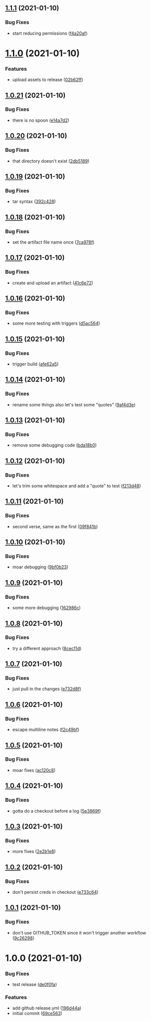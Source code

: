 ## [1.1.1](https://github.com/rickbassham/semantic-release-test/compare/v1.1.0...v1.1.1) (2021-01-10)


### Bug Fixes

* start reducing permissions ([f4a20af](https://github.com/rickbassham/semantic-release-test/commit/f4a20af6aef30f32e1d73a98b0594fbf0476e562))

# [1.1.0](https://github.com/rickbassham/semantic-release-test/compare/v1.0.21...v1.1.0) (2021-01-10)


### Features

* upload assets to release ([02b62ff](https://github.com/rickbassham/semantic-release-test/commit/02b62ffd0231399b07bfb2c735379d5044eaa87e))

## [1.0.21](https://github.com/rickbassham/semantic-release-test/compare/v1.0.20...v1.0.21) (2021-01-10)


### Bug Fixes

* there is no spoon ([e14a7d2](https://github.com/rickbassham/semantic-release-test/commit/e14a7d279ba45ece3c51a5853c1f45c6001ba937))

## [1.0.20](https://github.com/rickbassham/semantic-release-test/compare/v1.0.19...v1.0.20) (2021-01-10)


### Bug Fixes

* that directory doesn't exist ([2db5189](https://github.com/rickbassham/semantic-release-test/commit/2db51898714305ea3b2803cfcbe61a1e019db6f8))

## [1.0.19](https://github.com/rickbassham/semantic-release-test/compare/v1.0.18...v1.0.19) (2021-01-10)


### Bug Fixes

* tar syntax ([392c428](https://github.com/rickbassham/semantic-release-test/commit/392c4280f7fae35c44225918f75704dd95dac4ec))

## [1.0.18](https://github.com/rickbassham/semantic-release-test/compare/v1.0.17...v1.0.18) (2021-01-10)


### Bug Fixes

* set the artifact file name once ([7ca978f](https://github.com/rickbassham/semantic-release-test/commit/7ca978f990c6c1a32d41faae91bc6695d4565860))

## [1.0.17](https://github.com/rickbassham/semantic-release-test/compare/v1.0.16...v1.0.17) (2021-01-10)


### Bug Fixes

* create and upload an artifact ([41c6e72](https://github.com/rickbassham/semantic-release-test/commit/41c6e7203384396c5da5e7d8473ff6b535cd40f9))

## [1.0.16](https://github.com/rickbassham/semantic-release-test/compare/v1.0.15...v1.0.16) (2021-01-10)


### Bug Fixes

* some more testing with triggers ([d5ac564](https://github.com/rickbassham/semantic-release-test/commit/d5ac5645820d90de747962236221659f0abb0bec))

## [1.0.15](https://github.com/rickbassham/semantic-release-test/compare/v1.0.14...v1.0.15) (2021-01-10)


### Bug Fixes

* trigger build ([afe62a5](https://github.com/rickbassham/semantic-release-test/commit/afe62a5a3da824e192a8267aa83f206932ac74ae))

## [1.0.14](https://github.com/rickbassham/semantic-release-test/compare/v1.0.13...v1.0.14) (2021-01-10)


### Bug Fixes

* rename some things also let's test some "quotes" ([9af4d3e](https://github.com/rickbassham/semantic-release-test/commit/9af4d3e612a074ef25153b9a0e2d6edea9538b94))

## [1.0.13](https://github.com/rickbassham/semantic-release-test/compare/v1.0.12...v1.0.13) (2021-01-10)


### Bug Fixes

* remove some debugging code ([bda18b0](https://github.com/rickbassham/semantic-release-test/commit/bda18b0cdf83e53cedaf8cda945798a8503933e4))

## [1.0.12](https://github.com/rickbassham/semantic-release-test/compare/v1.0.11...v1.0.12) (2021-01-10)


### Bug Fixes

* let's trim some whitespace and add a "quote" to test ([f213d48](https://github.com/rickbassham/semantic-release-test/commit/f213d4869c47cefc0dcff0401333a773a5d209ac))

## [1.0.11](https://github.com/rickbassham/semantic-release-test/compare/v1.0.10...v1.0.11) (2021-01-10)


### Bug Fixes

* second verse, same as the first ([09f841b](https://github.com/rickbassham/semantic-release-test/commit/09f841b182b7f0df5ffb3ac1d1853ae792aa5720))

## [1.0.10](https://github.com/rickbassham/semantic-release-test/compare/v1.0.9...v1.0.10) (2021-01-10)


### Bug Fixes

* moar debugging ([9bf0b23](https://github.com/rickbassham/semantic-release-test/commit/9bf0b234eb0f176bbd125f23c614a39eded948c6))

## [1.0.9](https://github.com/rickbassham/semantic-release-test/compare/v1.0.8...v1.0.9) (2021-01-10)


### Bug Fixes

* some more debugging ([162986c](https://github.com/rickbassham/semantic-release-test/commit/162986cecbe713f300c4ab4bb4009ee7ad7b7877))

## [1.0.8](https://github.com/rickbassham/semantic-release-test/compare/v1.0.7...v1.0.8) (2021-01-10)


### Bug Fixes

* try a different approach ([8cec11d](https://github.com/rickbassham/semantic-release-test/commit/8cec11de69f5aefddd9fd1ee14180aaa519a8b8d))

## [1.0.7](https://github.com/rickbassham/semantic-release-test/compare/v1.0.6...v1.0.7) (2021-01-10)


### Bug Fixes

* just pull in the changes ([e732d8f](https://github.com/rickbassham/semantic-release-test/commit/e732d8f6e6e8279a2702d140c68e5c665dd3d32a))

## [1.0.6](https://github.com/rickbassham/semantic-release-test/compare/v1.0.5...v1.0.6) (2021-01-10)


### Bug Fixes

* escape multiline notes ([f2c49bf](https://github.com/rickbassham/semantic-release-test/commit/f2c49bf753b4eeefc78df7a43e30fa27fc7ca6cb))

## [1.0.5](https://github.com/rickbassham/semantic-release-test/compare/v1.0.4...v1.0.5) (2021-01-10)


### Bug Fixes

* moar fixes ([ac120c8](https://github.com/rickbassham/semantic-release-test/commit/ac120c896c722ee0d005723b8a85f774c05a4483))

## [1.0.4](https://github.com/rickbassham/semantic-release-test/compare/v1.0.3...v1.0.4) (2021-01-10)


### Bug Fixes

* gotta do a checkout before a log ([5e3869f](https://github.com/rickbassham/semantic-release-test/commit/5e3869fe47c070de0d3bfa58f8d1d206720c9ebc))

## [1.0.3](https://github.com/rickbassham/semantic-release-test/compare/v1.0.2...v1.0.3) (2021-01-10)


### Bug Fixes

* more fixes ([2e2b1e8](https://github.com/rickbassham/semantic-release-test/commit/2e2b1e8670069a353dd87f5f2c97699518a2b4b5))

## [1.0.2](https://github.com/rickbassham/semantic-release-test/compare/v1.0.1...v1.0.2) (2021-01-10)


### Bug Fixes

* don't persist creds in checkout ([e733c64](https://github.com/rickbassham/semantic-release-test/commit/e733c64846b416cce105dec9f06fb85155772775))

## [1.0.1](https://github.com/rickbassham/semantic-release-test/compare/v1.0.0...v1.0.1) (2021-01-10)


### Bug Fixes

* don't use GITHUB_TOKEN since it won't trigger another workflow ([9c26298](https://github.com/rickbassham/semantic-release-test/commit/9c26298d45102d788d4573adae68dc50ab8ca8fd))

# 1.0.0 (2021-01-10)


### Bug Fixes

* test release ([de0f0fa](https://github.com/rickbassham/semantic-release-test/commit/de0f0fa0e5a1d2b8bf51802aa6e3c3d1a5f314ec))


### Features

* add github release.yml ([196d44a](https://github.com/rickbassham/semantic-release-test/commit/196d44a3572405fd8dc0546b68f619ecb0cbf9e5))
* initial commit ([69ce563](https://github.com/rickbassham/semantic-release-test/commit/69ce563d12b3a66da44974bcbe7a51a4e97bb154))
